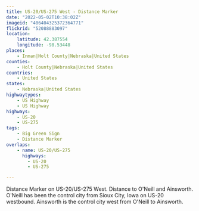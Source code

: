 ```yaml
---
title: US-20/US-275 West - Distance Marker
date: "2022-05-02T10:38:02Z"
imageid: "406404325372364771"
flickrid: "52088883097"
location:
    latitude: 42.387554
    longitude: -98.53448
places:
    - Inman|Holt County|Nebraska|United States
counties:
    - Holt County|Nebraska|United States
countries:
    - United States
states:
    - Nebraska|United States
highwaytypes:
    - US Highway
    - US Highway
highways:
    - US-20
    - US-275
tags:
    - Big Green Sign
    - Distance Marker
overlaps:
    - name: US-20/US-275
      highways:
        - US-20
        - US-275

---
```

Distance Marker on US-20/US-275 West.  Distance to O'Neill and Ainsworth.  O'Neill has been the control city from Sioux City, Iowa on US-20 westbound.  Ainsworth is the control city west from O'Neill to Ainsworth.